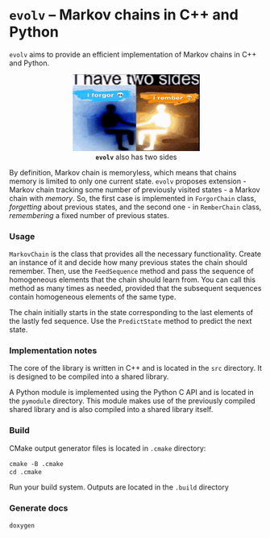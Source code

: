 # `evolv` – Markov chains in C++ and Python

`evolv` aims to provide an efficient implementation of Markov chains in C++ and Python.

<p align="center" width="100%">
    <img src="fig/i-forgor-i-rember.png" width="50%">
    <br>
    <b><code>evolv</code></b> also has two sides
</p>

By definition, Markov chain is memoryless, which means that chains memory is limited to only one current state. `evolv` proposes extension - Markov chain tracking some number
of previously visited states - a Markov chain with *memory*. So, the first case is implemented in `ForgorChain` class, _forgetting_ about previous states, and the second one - in `RemberChain` class, _remembering_ a fixed number of previous states.

### Usage

`MarkovChain` is the class that provides all the necessary functionality. Create an instance of it and decide how many previous states the chain should remember. Then, use the `FeedSequence` method and pass the sequence of homogeneous elements that the chain should learn from. You can call this method as many times as needed, provided that the subsequent sequences contain homogeneous elements of the same type.

The chain initially starts in the state corresponding to the last elements of the lastly fed sequence. Use the `PredictState` method to predict the next state.


### Implementation notes

The core of the library is written in C++ and is located in the `src` directory. It is designed to be compiled into a shared library.

A Python module is implemented using the Python C API and is located in the `pymodule` directory. This module makes use of the previously compiled shared library and is also compiled into a shared library itself.


### Build

CMake output generator files is located in `.cmake` directory:
```shell
cmake -B .cmake
cd .cmake
```
Run your build system. Outputs are located in the `.build` directory


### Generate docs

```shell
doxygen
```


